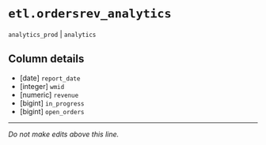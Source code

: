 # `etl.ordersrev_analytics`
`analytics_prod` | `analytics`

## Column details
* [date]      `report_date`
* [integer]   `wmid`
* [numeric]   `revenue`
* [bigint]    `in_progress`
* [bigint]    `open_orders`

-------------------------------------------------------------------------------
*Do not make edits above this line.*
